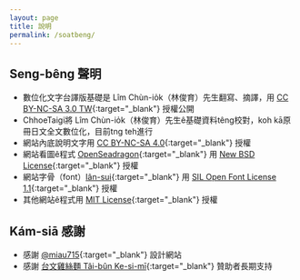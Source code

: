 ```yaml
---
layout: page
title: 說明
permalink: /soatbeng/
---
```


## Seng-bêng 聲明
- 數位化文字台譯版基礎是 Lîm Chùn-io̍k（林俊育）先生翻寫、摘譯，用 [CC BY-NC-SA 3.0 TW](https://creativecommons.org/licenses/by-nc-sa/3.0/tw/){:target="_blank"} 授權公開
- ChhoeTaigi將 Lîm Chùn-io̍k（林俊育）先生ê基礎資料têng校對，koh kā原冊日文全文數位化，目前tng teh進行
- 網站內底說明文字用 [CC BY-NC-SA 4.0](https://creativecommons.org/licenses/by-nc-sa/4.0/){:target="_blank"} 授權
- 網站看圖ê程式 [OpenSeadragon](https://openseadragon.github.io/){:target="_blank"} 用 [New BSD License](https://openseadragon.github.io/license/){:target="_blank"} 授權
- 網站字骨（font）[Iân-sui](https://github.com/ButTaiwan/iansui){:target="_blank"} 用 [SIL Open Font License 1.1](https://github.com/ButTaiwan/iansui#%E9%96%8B%E6%BA%90%E6%8E%88%E6%AC%8A%E8%A6%8F%E5%AE%9A){:target="_blank"} 授權
- 其他網站ê程式用 [MIT License](https://raw.githubusercontent.com/ThakTaigi/scannedImgViewer/main/LICENSE){:target="_blank"} 授權

## Kám-siā 感謝
- 感謝 [@miau715](https://github.com/miau715){:target="_blank"} 設計網站
- 感謝 [台文雞絲麵 Tâi-bûn Ke-si-mī](https://www.zeczec.com/projects/taibun-kesimi){:target="_blank"} 贊助者長期支持
